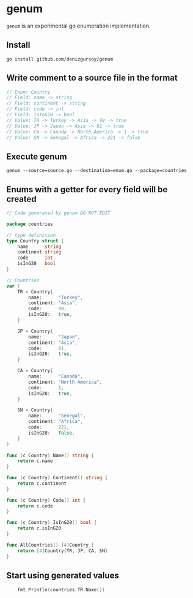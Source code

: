 # genum
`genum` is an experimental go enumeration implementation.

## Install
`go install github.com/denizgursoy/genum`

## Write comment to a source file in the format
```go
// Enum: Country
// Field: name -> string
// Field: continent -> string
// Field: code -> int
// Field: isInG20 -> bool
// Value: TR -> Turkey -> Asia -> 90 -> true
// Value: JP -> Japan -> Asia -> 81 -> true
// Value: CA -> Canada -> North America -> 1 -> true
// Value: SN -> Senegal -> Africa -> 221 -> false
```

## Execute genum

`genum --source=source.go --destination=enum.go --package=countries`

## Enums with a getter for every field will be created

```go
// Code generated by genum DO NOT EDIT

package countries

// type definition
type Country struct {
	name      string
	continent string
	code      int
	isInG20   bool
}

// Countries
var (
	TR = Country{
		name:      "Turkey",
		continent: "Asia",
		code:      90,
		isInG20:   true,
	}

	JP = Country{
		name:      "Japan",
		continent: "Asia",
		code:      81,
		isInG20:   true,
	}

	CA = Country{
		name:      "Canada",
		continent: "North America",
		code:      1,
		isInG20:   true,
	}

	SN = Country{
		name:      "Senegal",
		continent: "Africa",
		code:      221,
		isInG20:   false,
	}
)

func (c Country) Name() string {
	return c.name
}

func (c Country) Continent() string {
	return c.continent
}

func (c Country) Code() int {
	return c.code
}

func (c Country) IsInG20() bool {
	return c.isInG20
}

func AllCountries() [4]Country {
	return [4]Country{TR, JP, CA, SN}
}


```

## Start using generated values

```go
    fmt.Println(countries.TR.Name())
```
